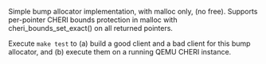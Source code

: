 Simple bump allocator implementation, with malloc only, (no free).
Supports per-pointer CHERI bounds protection in malloc with
cheri_bounds_set_exact() on all returned pointers.

Execute `make test` to (a) build a good client and a bad client for
this bump allocator, and (b) execute them on a running QEMU CHERI
instance.


